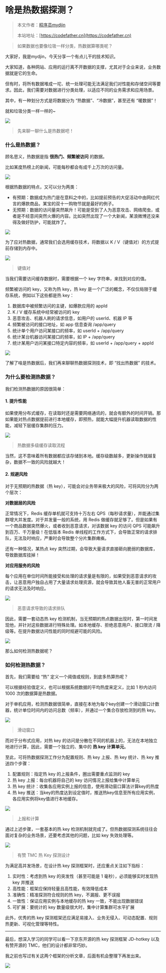 # 啥是热数据探测？

> 本文作者：[程序员mydjin](https://yuyuanweb.feishu.cn/wiki/Abldw5WkjidySxkKxU2cQdAtnah)
>
> 本站地址：[https://codefather.cn](https://codefather.cn)

> 如果数据也要像垃圾一样分类，热数据算哪类呢？

大家好，我是mydjin，今天分享一个有点儿干的技术知识。

大家知道，各种网站、应用的运行离不开数据的支撑，尤其对于企业来说，业务数据就是它的生命。

但有时，将所有数据堆成一坨、统一处理可能无法满足我们对性能和存储空间等要求。因此，我们需要对数据进行分类处理，以适应不同的业务需求和应用场景。

其中，有一种划分方式是将数据分为 “热数据”、“冷数据”，甚至还有 “暖数据”！

就和垃圾分类一样一样的~

![](https://pic.yupi.icu/5563/202311080906079.png)



> 先来聊一聊什么是热数据吧！

### 什么是热数据？

顾名思义，热数据是指 **很热门、频繁被访问** 的数据。

比如某度热榜上的新闻，可能每秒都会有成千上万次的访问量。

![](https://pic.yupi.icu/5563/202311080906606.png)

根据热数据的特点，又可以分为两类：

- 有预期：数据成为热门是在意料之中的，比如提前预告的大促活动中由网红代言的爆款商品，某宝的双十一购物节就是最好的例子。
- 无预期：数据的访问量突然飙升！可能是受到了人为恶意攻击、网络爬虫，或者是不经意间突然火爆的内容。比如突然出现了一个大新闻，某浪微博还没来得及做好防护，可能就炸了。

![](https://pic.yupi.icu/5563/202311080906730.png)

为了应对热数据，通常我们会选用缓存技术，将数据以 K / V（键值对）的方式提前存储到内存中。

![](https://pic.yupi.icu/5563/202311080906609.png)

> 键值对

当我们需要访问缓存数据时，需要根据一个 key 字符串，来找到对应的值。

频繁被访问的 key，又称为热 key，热 key 是一个广泛的概念，不仅仅局限于缓存系统，例如以下这些都是热 key：

1. 数据库中被频繁访问的主键，如爆款应用的 appId
2. K / V 缓存系统中经常被访问的 key
3. 恶意攻击、机器人刷的请求信息，如用户的 userId、机器 IP 等
4. 频繁被访问的接口地址，如 app 信息查询 /app/query
5. 统计单个用户访问某接口的频率，如 userId + /app/query
6. 统计某台机器访问某接口的频率，如 IP + /app/query
7. 统计某用户访问某接口特定内容的频率，如 userId + /app/query + appId

![](https://pic.yupi.icu/5563/202311080906608.jpeg)

了解了啥是热数据后，我们再来聊聊热数据探测技术，即 “找出热数据” 的技术。

### 为什么要检测热数据？

我们检测热数据的原因很简单：

#### 1. 提升性能

如果使用分布式缓存，在读取时还是需要网络通讯的，就会有额外的时间开销。那如果能对热点数据提前进行本地缓存，即预热，就能大幅提升机器读取数据的性能，减轻下层缓存集群的压力。

![](https://pic.yupi.icu/5563/202311080906466.png)

> 热数据多级缓存读取流程

当然，这不意味着所有数据都应该存储到本地。缓存级数越多，更新操作就越复杂，数据不一致的风险就越大！

#### 2. 规避风险

对于无预期的热数据（热 key），可能会对业务带来极大的风险，可将风险分为两个层次：

**对数据层的风险**

正常情况下，Redis 缓存单机就可支持十万左右 QPS（每秒请求量），并能通过集群增大并发度。对于并发量一般的系统，用 Redis 做缓存就足够了。但是如果有一个商品数据突然爆火，或者收到恶意请求，对该数据 key 的访问 QPS 可能飙升到百万、千万量级！在低版本 Redis 单线程的工作方式下，会导致正常的请求排队，无法及时响应，严重时会导致整个分片集群瘫痪。

还有一种情况，某热点 key 突然过期，会导致大量请求直接砸向脆弱的数据库，导致数据库挂掉！

**对应用服务的风险**

每个应用在单位时间所能接受和处理的请求量是有限的，如果受到恶意请求的攻击，让恶意用户独自占用了大量请求处理资源，就会导致其他人畜无害的正常用户的请求无法及时响应。

![](https://pic.yupi.icu/5563/202311080906878.png)

> 恶意请求导致的请求排队

因此，需要一套动态热 key 检测机制，当无预期的热点数据出现时，第一时间发现他，并针对这些数据进行特殊处理。如本地缓存、拒绝恶意用户、接口限流 / 降级等。在提升数据访问性能的同时规避可能的风险。

![](https://pic.yupi.icu/5563/202311080906877.jpeg)

那么如何检测热数据呢？

### 如何检测热数据？

首先，我们需要给 “热” 定义一个阈值或规则，到底多热算热呢？

可以根据经验值定义，也可以根据系统数据的平均热度来定义，比如 1 秒内访问 1000 次的数据算是热数据。

对于单机应用，检测热数据很简单，直接在本地为每个key创建一个滑动窗口计数器，统计单位时间内的访问总数（频率），并通过一个集合存放检测到的热 key。

![](https://pic.yupi.icu/5563/202311080906317.png)

> 滑动窗口

而对于分布式应用，对热 key 的访问是分散在不同的机器上的，无法在本地独立地进行计算，因此，需要一个独立的、集中的 **热 key 计算单元**。

至此，可将热数据探测工作分为配置规则、热 key 上报、热 key 统计、热 key 推送四个步骤：

1. 配置规则：指定热 key 的上报条件，圈出需要重点监测的 key
2. 热 key 上报：每台机器将自己的 key 访问情况上报给集中计算单元
3. 热 key 统计：收集各应用实例上报的信息，使用滑动窗口算法计算key的热度
4. 热 key 推送：当key的热度达到设定值时，推送热key信息至所有应用实例，各应用实例将key值进行本地缓存。

![](https://pic.yupi.icu/5563/202311080906322.png)

> 上报和计算

通过上述步骤，一套基本的热 key 检测机制就完成了。但热数据探测系统往往会面对复杂的业务场景，还要考虑其他的问题，比如 key 失效处理等。

![](https://pic.yupi.icu/5563/202311080906365.png)

> 有赞 TMC 热 Key 探测设计

为满足高并发场景，在设计热 key 探测框架时，还应重点关注如下指标：

1. 实时性：考虑到热 key 的突发性（甚至可能是 1 毫秒），必须能够实时发现热 key 并推送
2. 高性能：框架应保持轻量且高性能，有效降低成本
3. 准确性：精准探测符合规则的热 key，不漏报、更不误报
4. 一致性：保证应用实例与本地缓存的热 key 一致，不能出现数据错误
5. 可扩展：要统计的 key 数量级很大时，集中计算集群可水平扩展

此外，优秀的热 key 探测框架还应满足易接入、业务无侵入、可动态配置、规则热更新、可视化管理等特性。



------



最后，想深入学习的同学可以看一下京东开源的热 key 探测框架 JD-hotkey 以及有赞开源的 TMC，他们的设计都非常巧妙。

我之前也写过有关这两个框架的分析文章，后面有机会整理下再发出来。

![](https://pic.yupi.icu/5563/202311080906576.png)